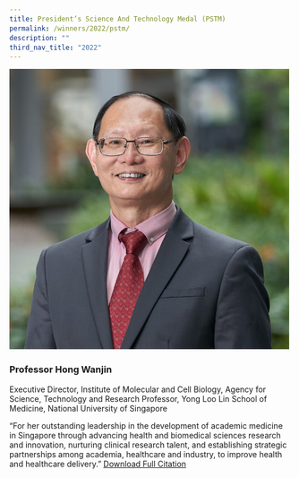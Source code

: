 ```yaml
---
title: President’s Science And Technology Medal (PSTM)
permalink: /winners/2022/pstm/
description: ""
third_nav_title: "2022"
---
```

![Professor Hong Wanjin](/images/Winners/2022/pstm-prof-hong-wanjin.jpg)
### **Professor Hong Wanjin**
Executive Director, Institute of Molecular and Cell Biology, Agency for Science, Technology and Research
Professor, Yong Loo Lin School of Medicine, National University of Singapore

“For her outstanding leadership in the development of academic medicine in Singapore through advancing health and biomedical sciences research and innovation, nurturing clinical research talent, and establishing strategic partnerships among academia, healthcare and industry, to improve health and healthcare delivery.”
[Download Full Citation](/files/Winners/2021/PSTM%202021_Prof%20Ivy%20Ng.pdf)